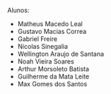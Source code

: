 Alunos:

- Matheus Macedo Leal
- Gustavo Macias Correa
- Gabriel Freire
- Nicolas Sinegalia
- Wellington Araujo de Santana
- Noah Vieira Soares
- Arthur Morsoleto Batista
- Guilherme da Mata Leite
- Max Gomes dos Santos
